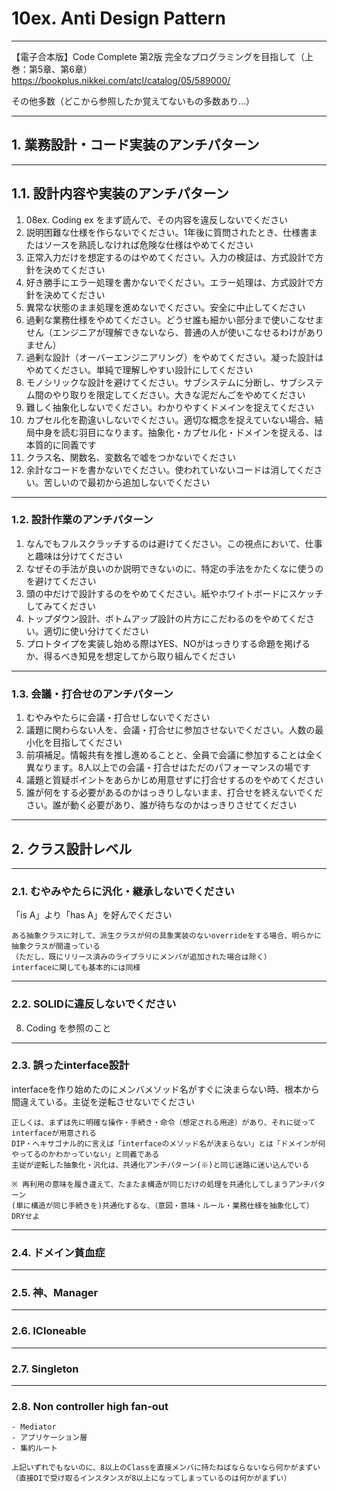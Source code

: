 # 10ex. Anti Design Pattern
________________________________________
【電子合本版】Code Complete 第2版 完全なプログラミングを目指して（上巻：第5章、第6章）  
https://bookplus.nikkei.com/atcl/catalog/05/589000/

その他多数（どこから参照したか覚えてないもの多数あり…）

________________________________________
## 1. 業務設計・コード実装のアンチパターン
________________________________________
## 1.1. 設計内容や実装のアンチパターン

1. 08ex. Coding ex をまず読んで、その内容を違反しないでください
2. 説明困難な仕様を作らないでください。1年後に質問されたとき、仕様書またはソースを熟読しなければ危険な仕様はやめてください
3. 正常入力だけを想定するのはやめてください。入力の検証は、方式設計で方針を決めてください
4. 好き勝手にエラー処理を書かないでください。エラー処理は、方式設計で方針を決めてください
5. 異常な状態のまま処理を進めないでください。安全に中止してください
6. 過剰な業務仕様をやめてください。どうせ誰も細かい部分まで使いこなせません（エンジニアが理解できないなら、普通の人が使いこなせるわけがありません）
7. 過剰な設計（オーバーエンジニアリング）をやめてください。凝った設計はやめてください。単純で理解しやすい設計にしてください
8. モノシリックな設計を避けてください。サブシステムに分断し、サブシステム間のやり取りを限定してください。大きな泥だんごをやめてください
9. 難しく抽象化しないでください。わかりやすくドメインを捉えてください
10. カプセル化を勘違いしないでください。適切な概念を捉えていない場合、結局中身を読む羽目になります。抽象化・カプセル化・ドメインを捉える、は本質的に同義です
11. クラス名、関数名、変数名で嘘をつかないでください
12. 余計なコードを書かないでください。使われていないコードは消してください。苦しいので最初から追加しないでください

________________________________________
### 1.2. 設計作業のアンチパターン

1. なんでもフルスクラッチするのは避けてください。この視点において、仕事と趣味は分けてください
2. なぜその手法が良いのか説明できないのに、特定の手法をかたくなに使うのを避けてください
3. 頭の中だけで設計するのをやめてください。紙やホワイトボードにスケッチしてみてください
4. トップダウン設計、ボトムアップ設計の片方にこだわるのをやめてください。適切に使い分けてください
5. プロトタイプを実装し始める際はYES、NOがはっきりする命題を掲げるか、得るべき知見を想定してから取り組んでください

________________________________________
### 1.3. 会議・打合せのアンチパターン


1. むやみやたらに会議・打合せしないでください
2. 議題に関わらない人を、会議・打合せに参加させないでください。人数の最小化を目指してください
3. 前項補足。情報共有を推し進めることと、全員で会議に参加することは全く異なります。8人以上での会議・打合せはただのパフォーマンスの場です
4. 議題と質疑ポイントをあらかじめ用意せずに打合せするのをやめてください
5. 誰が何をする必要があるのかはっきりしないまま、打合せを終えないでください。誰が動く必要があり、誰が待ちなのかはっきりさせてください

________________________________________
## 2. クラス設計レベル
________________________________________
### 2.1. むやみやたらに汎化・継承しないでください

「is A」より「has A」を好んでください

```text
ある抽象クラスに対して、派生クラスが何の具象実装のないoverrideをする場合、明らかに抽象クラスが間違っている
（ただし、既にリリース済みのライブラリにメンバが追加された場合は除く）
interfaceに関しても基本的には同様
```

________________________________________
### 2.2. SOLIDに違反しないでください

08. Coding を参照のこと

________________________________________
### 2.3. 誤ったinterface設計

interfaceを作り始めたのにメンバメソッド名がすぐに決まらない時、根本から間違えている。主従を逆転させないでください

```text
正しくは、まずは先に明確な操作・手続き・命令（想定される用途）があり、それに従ってinterfaceが用意される
DIP・ヘキサゴナル的に言えば「interfaceのメソッド名が決まらない」とは「ドメインが何やってるのかわかっていない」と同義である
主従が逆転した抽象化・汎化は、共通化アンチパターン(※)と同じ迷路に迷い込んでいる

※ 再利用の意味を履き違えて、たまたま構造が同じだけの処理を共通化してしまうアンチパターン
(単に構造が同じ手続きを)共通化するな、（意図・意味・ルール・業務仕様を抽象化して）DRYせよ
```

________________________________________
### 2.4. ドメイン貧血症


________________________________________
### 2.5. 神、Manager

________________________________________
### 2.6. ICloneable


________________________________________
### 2.7. Singleton

________________________________________
### 2.8. Non controller high fan-out

```text
- Mediator
- アプリケーション層
- 集約ルート

上記いずれでもないのに、8以上のClassを直接メンバに持たねばならないなら何かがまずい
（直接DIで受け取るインスタンスが8以上になってしまっているのは何かがまずい）
```